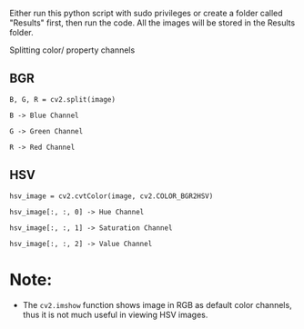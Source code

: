 Either run this python script with sudo privileges or create a folder called "Results" first, then run the code. All the images will be stored in the Results folder.

Splitting color/ property channels

## BGR
`B, G, R = cv2.split(image)`

`B -> Blue Channel`

`G -> Green Channel`

`R -> Red Channel`

## HSV
`hsv_image = cv2.cvtColor(image, cv2.COLOR_BGR2HSV)`

`hsv_image[:, :, 0] -> Hue Channel`

`hsv_image[:, :, 1] -> Saturation Channel`

`hsv_image[:, :, 2] -> Value Channel`

Note: 
=====
- The `cv2.imshow` function shows image in RGB as default color channels, thus it is not much useful in viewing HSV images.
